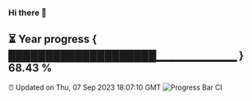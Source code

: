 ### Hi there 👋
⏳ Year progress { ████████████████████▁▁▁▁▁▁▁▁▁▁ } 68.43 %
---
⏰ Updated on Thu, 07 Sep 2023 18:07:10 GMT
![Progress Bar CI](https://github.com/Moyi321/Moyi321/workflows/Progress%20Bar%20CI/badge.svg)
